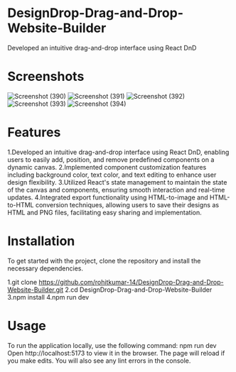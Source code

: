 # DesignDrop-Drag-and-Drop-Website-Builder
Developed an intuitive drag-and-drop interface using React DnD

# Screenshots
![Screenshot (390)](https://github.com/user-attachments/assets/5bf6fc30-159a-42d4-90bb-7f8875359d7b)
![Screenshot (391)](https://github.com/user-attachments/assets/38aca876-4720-4c8a-8dfb-8ce45ed9c43d)
![Screenshot (392)](https://github.com/user-attachments/assets/2d045507-ae96-420f-8e50-7a6682dfb19c)
![Screenshot (393)](https://github.com/user-attachments/assets/0beaf8de-ee08-4682-aa60-aba6129d33d9)
![Screenshot (394)](https://github.com/user-attachments/assets/e3fef18c-8ecc-40c3-b532-0b511222dc89)


# Features
1.Developed an intuitive drag-and-drop interface using React DnD, enabling users to easily add, position, and remove predefined components on a dynamic canvas.
2.Implemented component customization features including background color, text color, and text editing to enhance user design flexibility.
3.Utilized React's state management to maintain the state of the canvas and components, ensuring smooth interaction and real-time updates.
4.Integrated export functionality using HTML-to-image and HTML-to-HTML conversion techniques, allowing users to save their designs as HTML and PNG files, facilitating easy sharing and implementation.

# Installation
To get started with the project, clone the repository and install the necessary dependencies.

1.git clone https://github.com/rohitkumar-14/DesignDrop-Drag-and-Drop-Website-Builder.git 
2.cd DesignDrop-Drag-and-Drop-Website-Builder
3.npm install
4.npm run dev

# Usage
To run the application locally, use the following command:
npm run dev Open http://localhost:5173 to view it in the browser. The page will reload if you make edits. You will also see any lint errors in the console.
